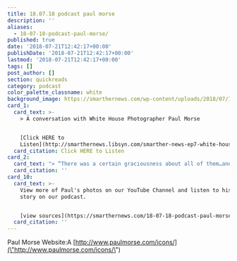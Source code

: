 ```yaml
---
title: 18.07.18 podcast paul morse
description: ''
aliases:
  - 18-07-18-podcast-paul-morse/
published: true
date: '2018-07-21T12:42:17+00:00'
publishDate: '2018-07-21T12:42:17+00:00'
lastmod: '2018-07-21T12:42:17+00:00'
tags: []
post_author: []
section: quickreads
category: podcast
color_palette_classname: white
background_image: https://smarthernews.com/wp-content/uploads/2018/07/Icons-23-1.jpg
card_1:
  card_text: >-
    > A conversation with White House Photographer Paul Morse


    [Click HERE to
    Listen](http://smarthernews.libsyn.com/smarther-news-ep7-white-house-photog-paul-morse)
  card_citation: Click HERE to Listen
card_2:
  card_text: "> “There was a certain graciousness about all of them…and when the cameras arena\x19t on them, the true personalities are there and theya\x19re really exceptional people and we base our opinions on the presidents about little snippets on the news, politics and things like that…the stress that they bare is really really remarkable.a\x1D\n> \n> Photographer Paul Morse on working with President Bush, Clinton & Obama."
  card_citation: ''
card_10:
  card_text: >-
    View more of Paul's photos on our YouTube Channel and listen to his full
    story on our podcast.


    [view sources](https://smarthernews.com/18-07-18-podcast-paul-morse/)
  card_citation: ''
---
```

Paul Morse Website:A [http://www.paulmorse.com/icons/](\"http://www.paulmorse.com/icons/\")